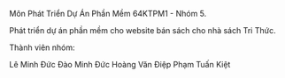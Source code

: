 Môn Phát Triển Dự Án Phần Mềm 64KTPM1 - Nhóm 5.

Phát triển dự án phần mềm cho website bán sách cho nhà sách Tri Thức.

Thành viên nhóm:

Lê Minh Đức
Đào Minh Đức
Hoàng Văn Điệp
Phạm Tuấn Kiệt
